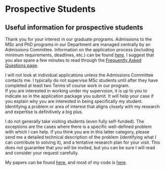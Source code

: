 # Prospective Students

## Useful information for prospective students

Thank you for your interest in our graduate programs. Admissions to the MSc and PhD programs in our Department are
managed centrally by an Admissions Committee. Information on the application process (including
minimum requirements, deadlines, etc.) can be found [here](https://www.stat.ubc.ca/graduate-admissions). 
I suggest that you also spare a few minutes to read through 
the [Frequently Asked Questions page](https://www.stat.ubc.ca/graduate-admissions-faqs).

I will not look at individual applications unless the Admissions Committee contacts me. 
I typically do not supervise MSc students until after they have completed at least two Terms of course 
work in our program.  
If you are interested in working under my supervsion, it is up to you to indicate so in the application 
package you submit. It will help your case if you explain why you are interested in being specifically my student. 
Identifying a problem or area of interest that aligns closely with my research and expertise is 
definitively a big plus. 

I do not generally take visiting students (even fully self-funded). The exceptions are the cases where
there is a specific well-defined problem with which I can help. If you think you are in this latter 
category, please send me a detailed technical description of the problem (identifying what I can contribute to 
solving it), and a tentative research plan for your visit.  This does not guarantee that you will 
be invited, but you can be sure I will read and consider your request carefully.

My papers can be found [here](https://www.stat.ubc.ca/users/matias-salibian-barrera), and most of my code 
is [here](https://github.com/msalibian). 





